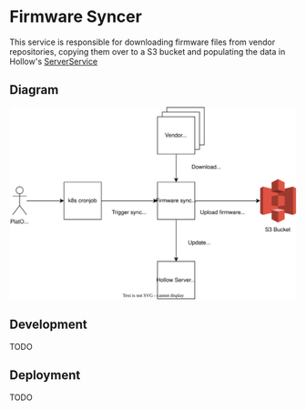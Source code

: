 # Firmware Syncer

This service is responsible for downloading firmware files from vendor repositories, copying them over to a S3 bucket and populating the data in Hollow's [ServerService](https://github.com/metal-toolbox/hollow-serverservice)

## Diagram

![Syncer](docs/syncer.svg)


## Development

TODO

## Deployment

TODO
